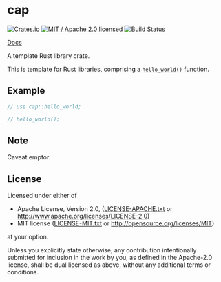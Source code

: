 # cap

[![Crates.io](https://img.shields.io/crates/v/cap.svg?maxAge=86400)](https://crates.io/crates/cap)
[![MIT / Apache 2.0 licensed](https://img.shields.io/crates/l/cap.svg?maxAge=2592000)](#License)
[![Build Status](https://dev.azure.com/alecmocatta/cap/_apis/build/status/tests?branchName=master)](https://dev.azure.com/alecmocatta/cap/_build/latest?branchName=master)

[Docs](https://docs.rs/cap/0.1.0)

A template Rust library crate.

This is template for Rust libraries, comprising a [`hello_world()`](https://docs.rs/cap/0.1.0/cap/fn.hello_world.html) function.

## Example

```rust
// use cap::hello_world;

// hello_world();
```

## Note

Caveat emptor.

## License
Licensed under either of

 * Apache License, Version 2.0, ([LICENSE-APACHE.txt](LICENSE-APACHE.txt) or http://www.apache.org/licenses/LICENSE-2.0)
 * MIT license ([LICENSE-MIT.txt](LICENSE-MIT.txt) or http://opensource.org/licenses/MIT)

at your option.

Unless you explicitly state otherwise, any contribution intentionally submitted for inclusion in the work by you, as defined in the Apache-2.0 license, shall be dual licensed as above, without any additional terms or conditions.
